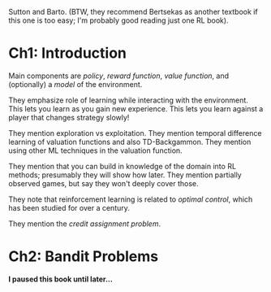 Sutton and Barto. (BTW, they recommend Bertsekas as another textbook
if this one is too easy; I'm probably good reading just one RL book).

# Ch1: Introduction

Main components are *policy*, *reward function*, *value function*, and
(optionally) a *model* of the environment.

They emphasize role of learning while interacting with the
environment. This lets you learn as you gain new experience. This lets
you learn against a player that changes strategy slowly!

They mention exploration vs exploitation. They mention temporal
difference learning of valuation functions and also
TD-Backgammon. They mention using other ML techniques in the valuation
function.

They mention that you can build in knowledge of the domain into RL
methods; presumably they will show how later. They mention partially
observed games, but say they won't deeply cover those.

They note that reinforcement learning is related to *optimal control*,
which has been studied for over a century.

They mention the *credit assignment problem*.

# Ch2: Bandit Problems

**I paused this book until later...**
